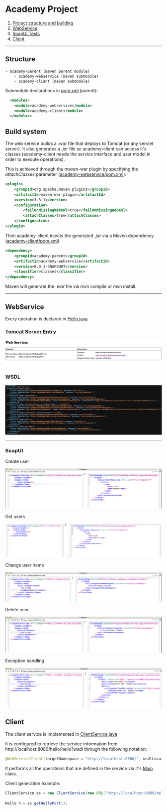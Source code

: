 # Academy Project

1. [Project structure and building](#Structure)
2. [WebService](#WebService)
3. [SoapUI Tests](#SoapUI)
4. [Client](#Client)

---
## Structure
    - academy-parent (maven parent module)
        - academy-webservice (maven submodule)
        - academy-client (maven submodule)

Submodule declarations in [pom.xml](pom.xml) (parent):
```xml
  <modules>
  	<module>academy-webservice</module>
  	<module>academy-client</module>
  </modules>
```
## Build system

The web service builds a *.war* file that deploys to Tomcat (or any servlet server). It also generates a *.jar* file so academy-client can access it's classes (academy-client needs the service interface and user model in order to execute operations). 

This is achieved through the maven-war plugin by specifying the *attachClasses* parameter ([academy-webservice/pom.xml](academy-webservice/pom.xml)):

```xml
<plugin>
	<groupId>org.apache.maven.plugins</groupId>
	<artifactId>maven-war-plugin</artifactId>
	<version>3.3.1</version>
	<configuration>
		<failOnMissingWebXml>true</failOnMissingWebXml>
		<attachClasses>true</attachClasses>
	</configuration>
</plugin>

```

Then academy-client injects the generated *.jar* via a Maven dependency ([academy-client/pom.xml](academy-client/pom.xml)):
```xml
<dependency>
  	<groupId>academy-parent</groupId>
	<artifactId>academy-webservice</artifactId>
	<version>0.0.1-SNAPSHOT</version>
	<classifier>classes</classifier>
</dependency>
```

Maven will generate the *.war* file via mvn compile or mvn install.


---
## WebService

Every operation is declared in [Hello.java](academy-webservice/src/main/java/academy/Hello.java)

### Tomcat Server Entry
!["Web services"](img/webservice.png)

### WSDL
!["WSDL"](img/wsdl.png)

---- 

### SoapUI

Create user

!["createuser"](img/soapui_createuser.png)

Get users

!["getusrs"](img/soapui_getusers.png)

Change user name

!["changeusername"](img/soapui_changeusername.png)

Delete user

!["deleteuser](img/soapui_deleteuser.png)

Exception handling

!["exceptionhandling](img/soapui_exception.png)

## Client

The client service is implemented in [ClientService.java](academy-client/src/main/java/academyclient/ClientService.java)

It is configured to retrieve the service information from http://localhost:8080/hello/hello?wsdl through the following notation:

```java
@WebServiceClient(targetNamespace = "http://localhost:8080/", wsdlLocation = "http://localhost:8080/hello/hello?wsdl", name = "HelloImplService")
```

It performs all the operations that are defined in the service via it's [Main](academy-client/src/main/java/academyclient/Main.java) class.

Client generation example:

```java
ClientService es = new ClientService(new URL("http://localhost:8080/hello/hello?wsdl"), new QName("http://academy/", "HelloImplService"));

Hello h = es.getHelloPort();

```